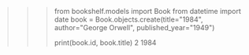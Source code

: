 > > > from bookshelf.models import Book
> > > from datetime import date
> > > book = Book.objects.create(title="1984", author="George Orwell", published_year="1949")
> > >
> > > print(book.id, book.title)
> > > 2 1984

